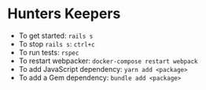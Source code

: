# Hunters Keepers

- To get started:  `rails s`
- To stop `rails s`: `ctrl+c`
- To run tests:  `rspec`
- To restart webpacker: `docker-compose restart webpack`
- To add JavaScript dependency: `yarn add <package>`
- To add a Gem dependency: `bundle add <package>`